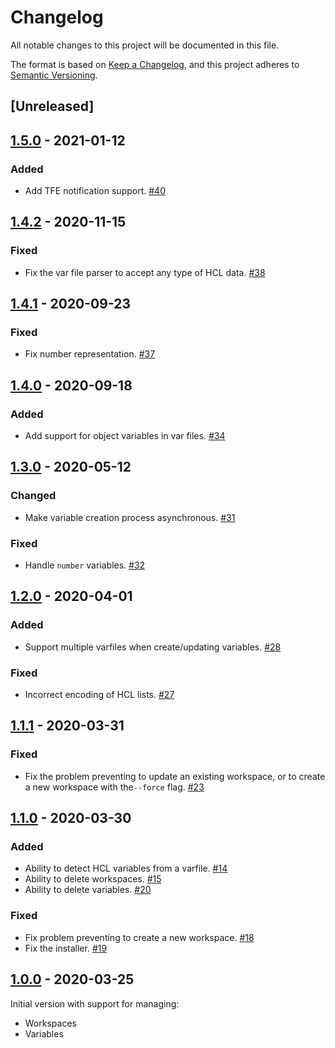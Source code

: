 # Changelog

All notable changes to this project will be documented in this file.

The format is based on [Keep a Changelog](https://keepachangelog.com/en/1.0.0/),
and this project adheres to [Semantic Versioning](https://semver.org/spec/v2.0.0.html).

## [Unreleased]

## [1.5.0] - 2021-01-12

### Added

* Add TFE notification support. [#40]

## [1.4.2] - 2020-11-15

### Fixed

* Fix the var file parser to accept any type of HCL data. [#38]

## [1.4.1] - 2020-09-23

### Fixed

* Fix number representation. [#37]

## [1.4.0] - 2020-09-18

### Added

* Add support for object variables in var files. [#34]

## [1.3.0] - 2020-05-12

### Changed

* Make variable creation process asynchronous. [#31]

### Fixed

* Handle `number` variables. [#32]

## [1.2.0] - 2020-04-01

### Added

* Support multiple varfiles when create/updating variables. [#28]

### Fixed

* Incorrect encoding of HCL lists. [#27]

## [1.1.1] - 2020-03-31

### Fixed

* Fix the problem preventing to update an existing workspace, or to create a new
  workspace with the`--force` flag. [#23]

## [1.1.0] - 2020-03-30

### Added

* Ability to detect HCL variables from a varfile. [#14]
* Ability to delete workspaces. [#15]
* Ability to delete variables. [#20]

### Fixed

* Fix problem preventing to create a new workspace. [#18]
* Fix the installer. [#19]

## [1.0.0] - 2020-03-25

Initial version with support for managing:

* Workspaces
* Variables

[//]: # (Release links)
[1.0.0]: https://github.com/rgreinho/tfe-cli/releases/tag/1.0.0
[1.1.0]: https://github.com/rgreinho/tfe-cli/releases/tag/1.1.0
[1.1.1]: https://github.com/rgreinho/tfe-cli/releases/tag/1.1.1
[1.2.0]: https://github.com/rgreinho/tfe-cli/releases/tag/1.2.0
[1.3.0]: https://github.com/rgreinho/tfe-cli/releases/tag/1.3.0
[1.4.0]: https://github.com/rgreinho/tfe-cli/releases/tag/1.4.0
[1.4.1]: https://github.com/rgreinho/tfe-cli/releases/tag/1.4.1
[1.4.2]: https://github.com/rgreinho/tfe-cli/releases/tag/1.4.2
[1.5.0]: https://github.com/rgreinho/tfe-cli/releases/tag/1.5.0

[//]: # (Issue/PR links)
[#14]: https://github.com/rgreinho/tfe-cli/pull/14
[#15]: https://github.com/rgreinho/tfe-cli/pull/15
[#18]: https://github.com/rgreinho/tfe-cli/pull/18
[#19]: https://github.com/rgreinho/tfe-cli/pull/19
[#20]: https://github.com/rgreinho/tfe-cli/pull/20
[#23]: https://github.com/rgreinho/tfe-cli/pull/23
[#27]: https://github.com/rgreinho/tfe-cli/pull/27
[#28]: https://github.com/rgreinho/tfe-cli/pull/28
[#31]: https://github.com/rgreinho/tfe-cli/pull/31
[#32]: https://github.com/rgreinho/tfe-cli/pull/32
[#34]: https://github.com/rgreinho/tfe-cli/pull/34
[#37]: https://github.com/rgreinho/tfe-cli/pull/37
[#38]: https://github.com/rgreinho/tfe-cli/pull/38
[#40]: https://github.com/rgreinho/tfe-cli/pull/40

